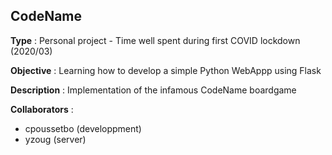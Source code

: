 ## CodeName

**Type** : Personal project - Time well spent during first COVID lockdown (2020/03)

**Objective** : Learning how to develop a simple Python WebAppp using Flask

**Description** : Implementation of the infamous CodeName boardgame

**Collaborators** : 
- cpoussetbo (developpment)
- yzoug (server)
